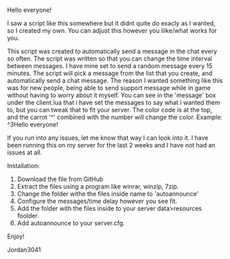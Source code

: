 Hello everyone!

I saw a script like this somewhere but it didnt quite do exacly as I wanted, so I created my own. You can adjust this however you liike/what works for you. 

This script was created to automatically send a message in the chat every so often. The script was written so that you can change the time interval between messages. I have mine set to send a random message every 15 minutes. The script will pick a message from the list that you create, and automatically send a chat message. The reason I wanted something like this was for new people, being able to send support message while in game without having to worry about it myself. You can see in the 'message' box under the client.lua that i have set the messages to say what i wanted them to, but you can tweak that to fit your server. The color code is at the top, and the carrot '^' combined with the number will change the color. Example: ^3Hello everyone! 

If you run into any issues, let me know that way I can look into it. I have been running this on my server for the last 2 weeks and I have not had an issues at all. 

Installation:

1. Download the file from GitHub
2. Extract the files using a program like winrar, winzip, 7zip. 
3. Change the folder withe the files inside name to 'autoannounce'
4. Configure the messages/time delay however you see fit.
5. Add the folder with the files inside to your server data>resources foolder.
6. Add autoannounce to your server.cfg.

Enjoy!

Jordan3041
